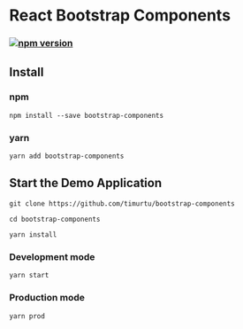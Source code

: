 # React Bootstrap Components

### [![npm version](https://badge.fury.io/js/bootstrap-components.svg)](https://badge.fury.io/js/bootstrap-components)

## Install

### npm
```
npm install --save bootstrap-components
```

### yarn
```
yarn add bootstrap-components
```

## Start the Demo Application
```
git clone https://github.com/timurtu/bootstrap-components
```
```
cd bootstrap-components
```
```
yarn install
```

### Development mode
```
yarn start
```

### Production mode
```
yarn prod
```

